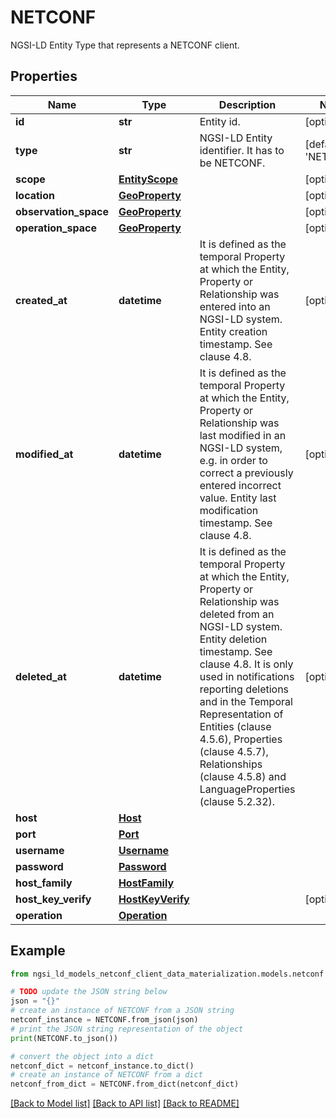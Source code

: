 # NETCONF

NGSI-LD Entity Type that represents a NETCONF client. 

## Properties

Name | Type | Description | Notes
------------ | ------------- | ------------- | -------------
**id** | **str** | Entity id.  | [optional] 
**type** | **str** | NGSI-LD Entity identifier. It has to be NETCONF. | [default to 'NETCONF']
**scope** | [**EntityScope**](EntityScope.md) |  | [optional] 
**location** | [**GeoProperty**](GeoProperty.md) |  | [optional] 
**observation_space** | [**GeoProperty**](GeoProperty.md) |  | [optional] 
**operation_space** | [**GeoProperty**](GeoProperty.md) |  | [optional] 
**created_at** | **datetime** | It is defined as the temporal Property at which the Entity, Property or Relationship was entered into an NGSI-LD system.  Entity creation timestamp. See clause 4.8.  | [optional] 
**modified_at** | **datetime** | It is defined as the temporal Property at which the Entity, Property or Relationship was last modified in an NGSI-LD system, e.g. in order to correct a previously entered incorrect value.  Entity last modification timestamp. See clause 4.8.  | [optional] 
**deleted_at** | **datetime** | It is defined as the temporal Property at which the Entity, Property or Relationship was deleted from an NGSI-LD system.  Entity deletion timestamp. See clause 4.8. It is only used in notifications reporting deletions and in the Temporal Representation of Entities (clause 4.5.6), Properties (clause 4.5.7), Relationships (clause 4.5.8) and LanguageProperties (clause 5.2.32).  | [optional] 
**host** | [**Host**](Host.md) |  | 
**port** | [**Port**](Port.md) |  | 
**username** | [**Username**](Username.md) |  | 
**password** | [**Password**](Password.md) |  | 
**host_family** | [**HostFamily**](HostFamily.md) |  | 
**host_key_verify** | [**HostKeyVerify**](HostKeyVerify.md) |  | [optional] 
**operation** | [**Operation**](Operation.md) |  | 

## Example

```python
from ngsi_ld_models_netconf_client_data_materialization.models.netconf import NETCONF

# TODO update the JSON string below
json = "{}"
# create an instance of NETCONF from a JSON string
netconf_instance = NETCONF.from_json(json)
# print the JSON string representation of the object
print(NETCONF.to_json())

# convert the object into a dict
netconf_dict = netconf_instance.to_dict()
# create an instance of NETCONF from a dict
netconf_from_dict = NETCONF.from_dict(netconf_dict)
```
[[Back to Model list]](../README.md#documentation-for-models) [[Back to API list]](../README.md#documentation-for-api-endpoints) [[Back to README]](../README.md)


